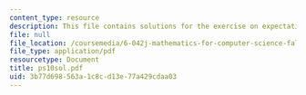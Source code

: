 ```yaml
---
content_type: resource
description: This file contains solutions for the exercise on expectation.
file: null
file_location: /coursemedia/6-042j-mathematics-for-computer-science-fall-2005/3b77d698563a1c8cd13e77a429cdaa03_ps10sol.pdf
file_type: application/pdf
resourcetype: Document
title: ps10sol.pdf
uid: 3b77d698-563a-1c8c-d13e-77a429cdaa03
---
```

